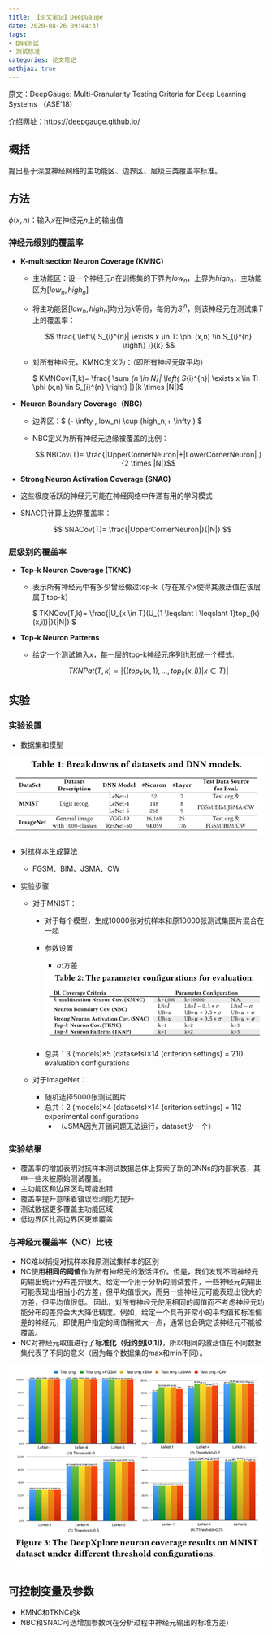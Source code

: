 ```yaml
---
title: 【论文笔记】DeepGauge
date: 2020-08-26 09:44:37
tags:
- DNN测试
- 测试标准
categories: 论文笔记
mathjax: true
---
```


原文：DeepGauge: Multi-Granularity Testing Criteria for Deep Learning Systems （ASE'18）<!--more-->

介绍网址：https://deepgauge.github.io/

## 概括

提出基于深度神经网络的主功能区、边界区、层级三类覆盖率标准。



## 方法

$\phi (x,n)$：输入$x$在神经元$n$上的输出值

### 神经元级别的覆盖率

- **K-multisection Neuron Coverage (KMNC)**

  - 主功能区：设一个神经元$n$在训练集的下界为$low_n$，上界为$high_n$，主功能区为$[low_n,high_n]$

  - 将主功能区$[low_n,high_n]$均分为$k$等份，每份为$S_i^n$，则该神经元在测试集$T$上的覆盖率：

    $$ \frac{ \left\{ S_{i}^{n}| \exists x \in T: \phi (x,n) \in S_{i}^{n} \right\} )}{k} $$

  - 对所有神经元，KMNC定义为：（即所有神经元取平均）

    $ KMNCov(T,k)= \frac{ \sum _{n \in N}| \left\{ S_{i}^{n}| \exists x \in T: \phi (x,n) \in S_{i}^{n} \right\} |}{k \times |N|}$ 

- **Neuron Boundary Coverage（NBC）**

  - 边界区：$ (- \infty , low_n) \cup (high_n,+ \infty ) $ 

  - NBC定义为所有神经元边缘被覆盖的比例：

    $$ NBCov(T)= \frac{|UpperCornerNeuron|+|LowerCornerNeuron| }{2 \times |N|}$$

-  **Strong Neuron Activation Coverage (SNAC)**

  - 这些极度活跃的神经元可能在神经网络中传递有用的学习模式

  - SNAC只计算上边界覆盖率：

    $$ SNACov(T)= \frac{|UpperCornerNeuron|}{|N|} $$

### 层级别的覆盖率

- **Top-k Neuron Coverage (TKNC)**

  - 表示所有神经元中有多少曾经做过top-k（存在某个$x$使得其激活值在该层属于top-k）

    $ TKNCov(T,k)= \frac{|U_{x \in T}(U_{1 \leqslant i \leqslant 1}top_{k}(x,i))|}{|N|} $ 

- **Top-k Neuron Patterns**

  - 给定一个测试输入$x$，每一层的top-k神经元序列也形成一个模式:

    $$ TKNPat(T,k)=| \left\{ (top_{k}(x,1), \ldots ,top_{k}(x,l))|x \in T \right\} | $$



## 实验

### 实验设置

- 数据集和模型

<img src="DeepGauge/1.png" alt="1" style="zoom:80%;" />

- 对抗样本生成算法

  - FGSM、BIM、JSMA、CW

- 实验步骤

  - 对于MNIST：

    - 对于每个模型，生成10000张对抗样本和原10000张测试集图片混合在一起

    - 参数设置

      - $\sigma$:方差

      <img src="DeepGauge/2.png" alt="2" style="zoom:80%;" />

    - 总共：3 (models)×5 (datasets)×14 (criterion settings) = 210 evaluation configurations

  - 对于ImageNet：

    - 随机选择5000张测试图片
    - 总共：2 (models)×4 (datasets)×14 (criterion settings) = 112 experimental configurations
      - （JSMA因为开销问题无法运行，dataset少一个）

### 实验结果

- 覆盖率的增加表明对抗样本测试数据总体上探索了新的DNNs的内部状态，其中一些未被原始测试覆盖。
- 主功能区和边界区均可能出错
- 覆盖率提升意味着错误检测能力提升
- 测试数据更多覆盖主功能区域
- 低边界区比高边界区更难覆盖

### 与神经元覆盖率（NC）比较

- NC难以捕捉对抗样本和原测试集样本的区别
- NC使用**相同的阈值**作为所有神经元的激活评价。但是，我们发现不同神经元的输出统计分布差异很大。给定一个用于分析的测试套件，一些神经元的输出可能表现出相当小的方差，但平均值很大，而另一些神经元可能表现出很大的方差，但平均值很低。
  因此，对所有神经元使用相同的阈值而不考虑神经元功能分布的差异会大大降低精度。例如，给定一个具有非常小的平均值和标准偏差的神经元，即使用户指定的阈值稍微大一点，通常也会确定该神经元不能被覆盖。
- NC对神经元取值进行了**标准化（归约到[0,1])**，所以相同的激活值在不同数据集代表了不同的意义（因为每个数据集的max和min不同）。

<img src="DeepGauge/3.png" alt="3" style="zoom:80%;" />

## 可控制变量及参数

- KMNC和TKNC的$k$
- NBC和SNAC可选增加参数$\sigma$(在分析过程中神经元输出的标准方差)